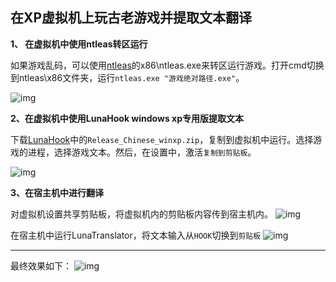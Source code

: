 ## 在XP虚拟机上玩古老游戏并提取文本翻译

**1、 在虚拟机中使用ntleas转区运行**

如果游戏乱码，可以使用[ntleas](https://github.com/zxyacb/ntlea)的x86\ntleas.exe来转区运行游戏。打开cmd切换到ntleas\x86文件夹，运行`ntleas.exe "游戏绝对路径.exe"`。

![img](https://image.lunatranslator.org/zh/playonxp/ntleas.png)

**2、在虚拟机中使用LunaHook windows xp专用版提取文本**

下载[LunaHook](https://github.com/HIllya51/LunaHook/releases)中的`Release_Chinese_winxp.zip`，复制到虚拟机中运行。选择游戏的进程，选择游戏文本。然后，在设置中，激活`复制到剪贴板`。

![img](https://image.lunatranslator.org/zh/playonxp/image.png)


**3、在宿主机中进行翻译**

对虚拟机设置共享剪贴板，将虚拟机内的剪贴板内容传到宿主机内。
![img](https://image.lunatranslator.org/zh/playonxp/copy.png)

在宿主机中运行LunaTranslator，将文本输入从`HOOK`切换到`剪贴板`
![img](https://image.lunatranslator.org/zh/playonxp/host.png)

---

最终效果如下：
![img](https://image.lunatranslator.org/zh/playonxp/effect.png)